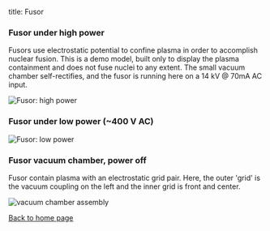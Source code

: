 
title: Fusor

### Fusor under high power 

Fusors use electrostatic potential to confine plasma in order to accomplish nuclear fusion.
This is a demo model, built only to display the plasma containment and does not fuse nuclei
to any extent.  The small vacuum chamber self-rectifies, and the fusor is running here on a
14 kV @ 70mA AC input.  

![Fusor: high power]({{https://blbadger.github.io}}fusor_images/fusor-1-1.png)


### Fusor under low power (~400 V AC)

![Fusor: low power]({{https://blbadger.github.io}}fusor_images/fusor-2.png)


### Fusor vacuum chamber, power off

Fusor contain plasma with an electrostatic grid pair.  Here, the outer 'grid' is the 
vacuum coupling on the left and the inner grid is front and center.

![vacuum chamber assembly]({{https://blbadger.github.io}}fusor_images/fusor-3.png)

[Back to home page](https://blbadger.github.io/)
